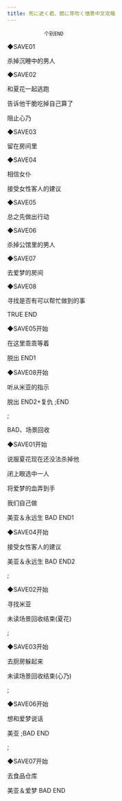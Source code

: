 ```yaml
---
title: 死に逝く君、館に芽吹く憎悪中文攻略
---
```


                个别END



◆SAVE01

杀掉沉睡中的男人

◆SAVE02

和夏花一起逃跑

告诉他干脆吃掉自己算了

阻止心乃

◆SAVE03

留在房间里

◆SAVE04

相信女仆

接受女性客人的建议

◆SAVE05

总之先做出行动

◆SAVE06

杀掉公馆里的男人

◆SAVE07

去爱梦的房间

◆SAVE08

寻找是否有可以帮忙做到的事



TRUE END



◆SAVE05开始

在这里乖乖等着



脱出 END1



◆SAVE08开始

听从米亚的指示



脱出 END2+复仇 ;END

 ;

BAD、场景回收



◆SAVE01开始

说服夏花现在还没法杀掉他

闭上眼选中一人

将爱梦的血弄到手

我们自己做



美亚＆永远生 BAD END1



◆SAVE04开始

接受女性客人的建议



美亚＆永远生 BAD END2

 ;

◆SAVE02开始

寻找米亚



未读场景回收结束(夏花)

 ;

◆SAVE03开始

去厨房躲起来



未读场景回收结束(心乃)

 ;

◆SAVE06开始

想和爱梦说话



美亚 ;BAD END

 ;

◆SAVE07开始

去食品仓库



美亚＆爱梦 BAD END


              
